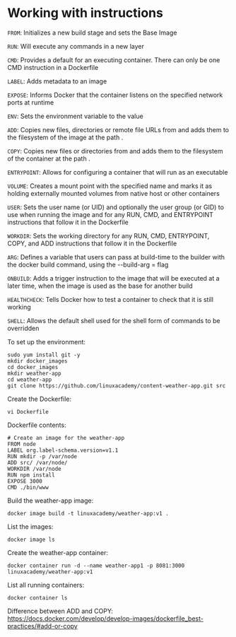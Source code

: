 # Working with instructions

`FROM`: Initializes a new build stage and sets the Base Image

`RUN`: Will execute any commands in a new layer

`CMD`: Provides a default for an executing container. There can only be one CMD instruction in a Dockerfile

`LABEL`: Adds metadata to an image

`EXPOSE`: Informs Docker that the container listens on the specified network ports at runtime

`ENV`: Sets the environment variable <key> to the value <value>

`ADD`: Copies new files, directories or remote file URLs from <src> and adds them to the filesystem of the image at the path <dest>.

`COPY`: Copies new files or directories from <src> and adds them to the filesystem of the container at the path <dest>.

`ENTRYPOINT`: Allows for configuring a container that will run as an executable

`VOLUME`: Creates a mount point with the specified name and marks it as holding externally mounted volumes from native host or other containers

`USER`: Sets the user name (or UID) and optionally the user group (or GID) to use when running the image and for any RUN, CMD, and ENTRYPOINT instructions that follow it in the Dockerfile

`WORKDIR`: Sets the working directory for any RUN, CMD, ENTRYPOINT, COPY, and ADD instructions that follow it in the Dockerfile

`ARG`: Defines a variable that users can pass at build-time to the builder with the docker build command, using the --build-arg <varname>=<value> flag

`ONBUILD`: Adds a trigger instruction to the image that will be executed at a later time, when the image is used as the base for another build

`HEALTHCHECK`: Tells Docker how to test a container to check that it is still working

`SHELL`: Allows the default shell used for the shell form of commands to be overridden

To set up the environment:
```
sudo yum install git -y
mkdir docker_images
cd docker_images
mkdir weather-app
cd weather-app
git clone https://github.com/linuxacademy/content-weather-app.git src
```

Create the Dockerfile:
```
vi Dockerfile
```

Dockerfile contents:
```
# Create an image for the weather-app
FROM node
LABEL org.label-schema.version=v1.1
RUN mkdir -p /var/node
ADD src/ /var/node/
WORKDIR /var/node
RUN npm install
EXPOSE 3000
CMD ./bin/www
```

Build the weather-app image:
```
docker image build -t linuxacademy/weather-app:v1 .
```

List the images:
```
docker image ls
```

Create the weather-app container:
```
docker container run -d --name weather-app1 -p 8081:3000 linuxacademy/weather-app:v1
```

List all running containers:
```
docker container ls
```

Difference between ADD and COPY: https://docs.docker.com/develop/develop-images/dockerfile_best-practices/#add-or-copy